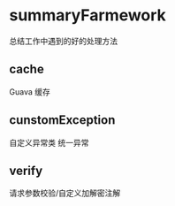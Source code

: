 # summaryFarmework
总结工作中遇到的好的处理方法

## cache
Guava 缓存

## cunstomException
自定义异常类
统一异常

## verify
请求参数校验/自定义加解密注解